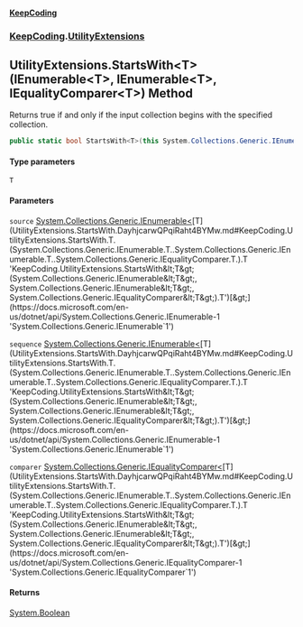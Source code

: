 #### [KeepCoding](index.md 'index')
### [KeepCoding](KeepCoding.md 'KeepCoding').[UtilityExtensions](UtilityExtensions.md 'KeepCoding.UtilityExtensions')
## UtilityExtensions.StartsWith&lt;T&gt;(IEnumerable&lt;T&gt;, IEnumerable&lt;T&gt;, IEqualityComparer&lt;T&gt;) Method
Returns true if and only if the input collection begins with the specified collection.
```csharp
public static bool StartsWith<T>(this System.Collections.Generic.IEnumerable<T> source, System.Collections.Generic.IEnumerable<T> sequence, System.Collections.Generic.IEqualityComparer<T> comparer);
```
#### Type parameters
<a name='KeepCoding.UtilityExtensions.StartsWith.T.(System.Collections.Generic.IEnumerable.T..System.Collections.Generic.IEnumerable.T..System.Collections.Generic.IEqualityComparer.T.).T'></a>
`T`  
  
#### Parameters
<a name='KeepCoding.UtilityExtensions.StartsWith.T.(System.Collections.Generic.IEnumerable.T..System.Collections.Generic.IEnumerable.T..System.Collections.Generic.IEqualityComparer.T.).source'></a>
`source` [System.Collections.Generic.IEnumerable&lt;](https://docs.microsoft.com/en-us/dotnet/api/System.Collections.Generic.IEnumerable-1 'System.Collections.Generic.IEnumerable`1')[T](UtilityExtensions.StartsWith.DayhjcarwQPqiRaht4BYMw.md#KeepCoding.UtilityExtensions.StartsWith.T.(System.Collections.Generic.IEnumerable.T..System.Collections.Generic.IEnumerable.T..System.Collections.Generic.IEqualityComparer.T.).T 'KeepCoding.UtilityExtensions.StartsWith&lt;T&gt;(System.Collections.Generic.IEnumerable&lt;T&gt;, System.Collections.Generic.IEnumerable&lt;T&gt;, System.Collections.Generic.IEqualityComparer&lt;T&gt;).T')[&gt;](https://docs.microsoft.com/en-us/dotnet/api/System.Collections.Generic.IEnumerable-1 'System.Collections.Generic.IEnumerable`1')  
  
<a name='KeepCoding.UtilityExtensions.StartsWith.T.(System.Collections.Generic.IEnumerable.T..System.Collections.Generic.IEnumerable.T..System.Collections.Generic.IEqualityComparer.T.).sequence'></a>
`sequence` [System.Collections.Generic.IEnumerable&lt;](https://docs.microsoft.com/en-us/dotnet/api/System.Collections.Generic.IEnumerable-1 'System.Collections.Generic.IEnumerable`1')[T](UtilityExtensions.StartsWith.DayhjcarwQPqiRaht4BYMw.md#KeepCoding.UtilityExtensions.StartsWith.T.(System.Collections.Generic.IEnumerable.T..System.Collections.Generic.IEnumerable.T..System.Collections.Generic.IEqualityComparer.T.).T 'KeepCoding.UtilityExtensions.StartsWith&lt;T&gt;(System.Collections.Generic.IEnumerable&lt;T&gt;, System.Collections.Generic.IEnumerable&lt;T&gt;, System.Collections.Generic.IEqualityComparer&lt;T&gt;).T')[&gt;](https://docs.microsoft.com/en-us/dotnet/api/System.Collections.Generic.IEnumerable-1 'System.Collections.Generic.IEnumerable`1')  
  
<a name='KeepCoding.UtilityExtensions.StartsWith.T.(System.Collections.Generic.IEnumerable.T..System.Collections.Generic.IEnumerable.T..System.Collections.Generic.IEqualityComparer.T.).comparer'></a>
`comparer` [System.Collections.Generic.IEqualityComparer&lt;](https://docs.microsoft.com/en-us/dotnet/api/System.Collections.Generic.IEqualityComparer-1 'System.Collections.Generic.IEqualityComparer`1')[T](UtilityExtensions.StartsWith.DayhjcarwQPqiRaht4BYMw.md#KeepCoding.UtilityExtensions.StartsWith.T.(System.Collections.Generic.IEnumerable.T..System.Collections.Generic.IEnumerable.T..System.Collections.Generic.IEqualityComparer.T.).T 'KeepCoding.UtilityExtensions.StartsWith&lt;T&gt;(System.Collections.Generic.IEnumerable&lt;T&gt;, System.Collections.Generic.IEnumerable&lt;T&gt;, System.Collections.Generic.IEqualityComparer&lt;T&gt;).T')[&gt;](https://docs.microsoft.com/en-us/dotnet/api/System.Collections.Generic.IEqualityComparer-1 'System.Collections.Generic.IEqualityComparer`1')  
  
#### Returns
[System.Boolean](https://docs.microsoft.com/en-us/dotnet/api/System.Boolean 'System.Boolean')  

